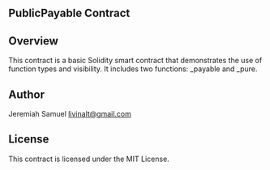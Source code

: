 ## PublicPayable Contract

## Overview
This contract is a basic Solidity smart contract that demonstrates the use of function types and visibility. It includes two functions: _payable and _pure.


## Author
Jeremiah Samuel 
livinalt@gmail.com


## License
This contract is licensed under the MIT License.

